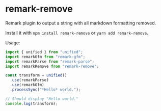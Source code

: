 # remark-remove

Remark plugin to output a string with all markdown formatting removed.

Install it with `npm install remark-remove` or `yarn add remark-remove`.

Usage:

```js
import { unified } from "unified";
import remarkGfm from "remark-gfm";
import remarkParse from "remark-parse";
import remarkRemove from "remark-remove";

const transform = unified()
  .use(remarkParse)
  .use(remarkGfm)
  .processSync("*Hello* world.");

// Should display "Hello world."
console.log(transform);
```
